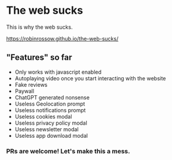 # The web sucks
This is why the web sucks.

https://robinrossow.github.io/the-web-sucks/

## "Features" so far
- Only works with javascript enabled
- Autoplaying video once you start interacting with the website
- Fake reviews
- Paywall
- ChatGPT generated nonsense
- Useless Geolocation prompt
- Useless notifications prompt
- Useless cookies modal
- Useless privacy policy modal
- Useless newsletter modal
- Useless app download modal

### PRs are welcome! Let's make this a mess.
